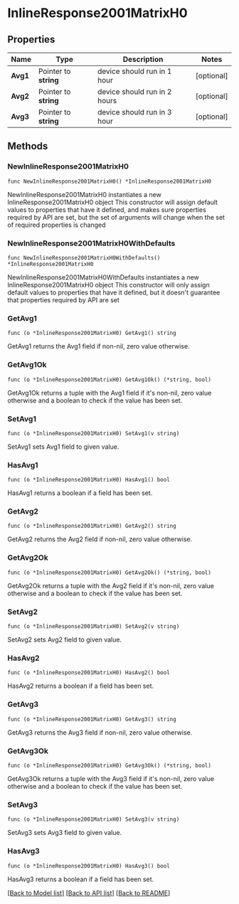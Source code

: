 # InlineResponse2001MatrixH0

## Properties

Name | Type | Description | Notes
------------ | ------------- | ------------- | -------------
**Avg1** | Pointer to **string** | device should run in 1 hour | [optional] 
**Avg2** | Pointer to **string** | device should run in 2 hours | [optional] 
**Avg3** | Pointer to **string** | device should run in 3 hour | [optional] 

## Methods

### NewInlineResponse2001MatrixH0

`func NewInlineResponse2001MatrixH0() *InlineResponse2001MatrixH0`

NewInlineResponse2001MatrixH0 instantiates a new InlineResponse2001MatrixH0 object
This constructor will assign default values to properties that have it defined,
and makes sure properties required by API are set, but the set of arguments
will change when the set of required properties is changed

### NewInlineResponse2001MatrixH0WithDefaults

`func NewInlineResponse2001MatrixH0WithDefaults() *InlineResponse2001MatrixH0`

NewInlineResponse2001MatrixH0WithDefaults instantiates a new InlineResponse2001MatrixH0 object
This constructor will only assign default values to properties that have it defined,
but it doesn't guarantee that properties required by API are set

### GetAvg1

`func (o *InlineResponse2001MatrixH0) GetAvg1() string`

GetAvg1 returns the Avg1 field if non-nil, zero value otherwise.

### GetAvg1Ok

`func (o *InlineResponse2001MatrixH0) GetAvg1Ok() (*string, bool)`

GetAvg1Ok returns a tuple with the Avg1 field if it's non-nil, zero value otherwise
and a boolean to check if the value has been set.

### SetAvg1

`func (o *InlineResponse2001MatrixH0) SetAvg1(v string)`

SetAvg1 sets Avg1 field to given value.

### HasAvg1

`func (o *InlineResponse2001MatrixH0) HasAvg1() bool`

HasAvg1 returns a boolean if a field has been set.

### GetAvg2

`func (o *InlineResponse2001MatrixH0) GetAvg2() string`

GetAvg2 returns the Avg2 field if non-nil, zero value otherwise.

### GetAvg2Ok

`func (o *InlineResponse2001MatrixH0) GetAvg2Ok() (*string, bool)`

GetAvg2Ok returns a tuple with the Avg2 field if it's non-nil, zero value otherwise
and a boolean to check if the value has been set.

### SetAvg2

`func (o *InlineResponse2001MatrixH0) SetAvg2(v string)`

SetAvg2 sets Avg2 field to given value.

### HasAvg2

`func (o *InlineResponse2001MatrixH0) HasAvg2() bool`

HasAvg2 returns a boolean if a field has been set.

### GetAvg3

`func (o *InlineResponse2001MatrixH0) GetAvg3() string`

GetAvg3 returns the Avg3 field if non-nil, zero value otherwise.

### GetAvg3Ok

`func (o *InlineResponse2001MatrixH0) GetAvg3Ok() (*string, bool)`

GetAvg3Ok returns a tuple with the Avg3 field if it's non-nil, zero value otherwise
and a boolean to check if the value has been set.

### SetAvg3

`func (o *InlineResponse2001MatrixH0) SetAvg3(v string)`

SetAvg3 sets Avg3 field to given value.

### HasAvg3

`func (o *InlineResponse2001MatrixH0) HasAvg3() bool`

HasAvg3 returns a boolean if a field has been set.


[[Back to Model list]](../README.md#documentation-for-models) [[Back to API list]](../README.md#documentation-for-api-endpoints) [[Back to README]](../README.md)



